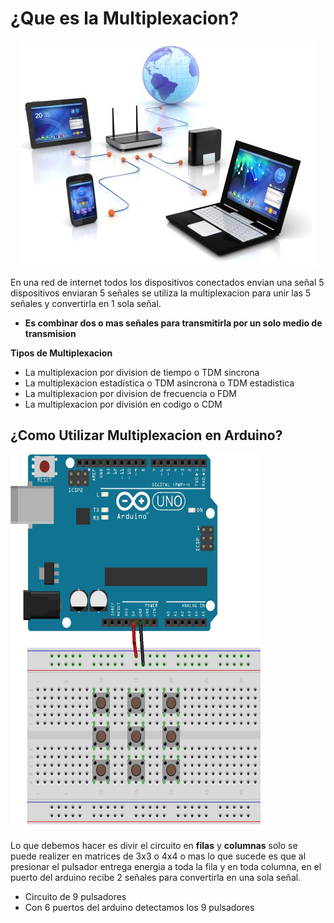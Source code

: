 # ¿Que es la Multiplexacion?

<p align="center">
  <img  src="https://github.com/IDiegoUlises/Arduino-Multiplexacion/blob/master/Images/network.png">
</p>

En una red de internet todos los dispositivos conectados envian una señal 5 dispositivos enviaran 5 señales se utiliza la multiplexacion para unir las 5 señales y convertirla en 1 sola señal.

* **Es combinar dos o mas señales para transmitirla por un solo medio de transmision**

**Tipos de Multiplexacion**
* La multiplexacion por division de tiempo o TDM sincrona
* La multiplexacion estadística o TDM asincrona o TDM estadistica
* La multiplexacion por division de frecuencia o FDM
* La multiplexacion por división en codigo o CDM

## ¿Como Utilizar Multiplexacion en Arduino?

<img src="https://github.com/IDiegoUlises/Arduino-Multiplexacion/blob/master/Images/Mutliplexacion-Botones.jpg" width="400" height="600" />

Lo que debemos hacer es divir el circuito en **filas** y **columnas** solo se puede realizer en matrices de 3x3 o 4x4 o mas lo que sucede es que al presionar el pulsador entrega energia a toda la fila y en toda columna, en el puerto del arduino recibe 2 señales para convertirla en una sola señal.  

* Circuito de 9 pulsadores
* Con 6 puertos del arduino detectamos los 9 pulsadores
